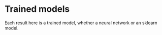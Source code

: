 # Trained models

Each result here is a trained model, whether a neural network or an sklearn model.
